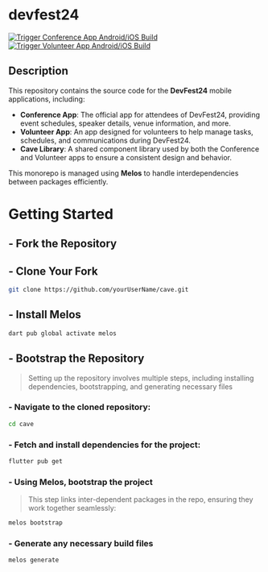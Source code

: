 # devfest24

[![Trigger Conference App Android/iOS Build](https://img.shields.io/badge/Trigger-Conference%20App%20Build-blue.svg)](https://github.com/gdg-w/cave/actions/workflows/conferenceapp.yaml/dispatch)
[![Trigger Volunteer App Android/iOS Build](https://img.shields.io/badge/Trigger-Volunteer%20App%20Build-blue.svg)](https://github.com/gdg-w/cave/actions/workflows/volunteerapp.yaml/dispatch)

## Description
This repository contains the source code for the **DevFest24** mobile applications, including:
- **Conference App**: The official app for attendees of DevFest24, providing event schedules, speaker details, venue information, and more.
- **Volunteer App**: An app designed for volunteers to help manage tasks, schedules, and communications during DevFest24.
- **Cave Library**: A shared component library used by both the Conference and Volunteer apps to ensure a consistent design and behavior.

This monorepo is managed using **Melos** to handle interdependencies between packages efficiently.

# Getting Started
## - Fork the Repository

## - Clone Your Fork
```sh
git clone https://github.com/yourUserName/cave.git
```
## - Install Melos
```sh
dart pub global activate melos
```

## - Bootstrap the Repository
> Setting up the repository involves multiple steps, including installing dependencies, bootstrapping, and generating necessary files

### - Navigate to the cloned repository:
```sh
cd cave
```

### - Fetch and install dependencies for the project:
```sh
flutter pub get
```

### - Using Melos, bootstrap the project
> This step links inter-dependent packages in the repo, ensuring they work together seamlessly:
```sh
melos bootstrap
```

### - Generate any necessary build files
```sh
melos generate
```